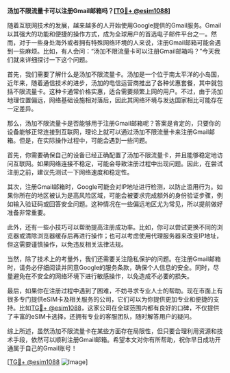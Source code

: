 **汤加不限流量卡可以注册Gmail邮箱吗？[[TG💪+ @esim1088](https://t.me/s/esim1088)]**

随着互联网技术的发展，越来越多的人开始使用Google提供的Gmail服务。Gmail以其强大的功能和便捷的操作方式，成为全球用户的首选电子邮件平台之一。然而，对于一些身处海外或者拥有特殊网络环境的人来说，注册Gmail邮箱可能会遇到一些麻烦。比如，有人会问：“汤加不限流量卡可以注册Gmail邮箱吗？”今天我们就来详细探讨一下这个问题。

首先，我们需要了解什么是汤加不限流量卡。汤加是一个位于南太平洋的小岛国，近年来，随着通信技术的进步，汤加的电信运营商推出了各种优惠套餐，其中就包括不限流量卡。这种卡通常价格实惠，适合需要频繁上网的用户。不过，由于汤加地理位置偏远，网络基础设施相对落后，因此其网络环境与发达国家相比可能存在一定差异。

那么，汤加不限流量卡是否能够用于注册Gmail邮箱呢？答案是肯定的，只要你的设备能够正常连接到互联网，理论上就可以通过汤加不限流量卡来注册Gmail邮箱。但是，在实际操作过程中，可能会遇到一些问题。

首先，你需要确保自己的设备已经正确配置了汤加不限流量卡，并且能够稳定地访问互联网。如果网络连接不稳定，可能会导致注册过程中出现问题。因此，在尝试注册之前，建议先测试一下网络速度和稳定性。

其次，注册Gmail邮箱时，Google可能会对IP地址进行检测，以防止滥用行为。如果你所在的地区被认为是高风险区域，可能会被要求完成额外的身份验证步骤，例如输入验证码或回答安全问题。这种情况在一些偏远地区尤为常见，所以提前做好准备非常重要。

此外，还有一些小技巧可以帮助提高注册成功率。比如，你可以尝试更换不同的浏览器或清除浏览器缓存后再进行操作；也可以考虑使用代理服务器来改变IP地址，但这需要谨慎操作，以免违反相关法律法规。

当然，除了技术上的考量外，我们还需要关注隐私保护的问题。在注册Gmail邮箱时，请务必仔细阅读并同意Google的服务条款，确保个人信息的安全。同时，尽量避免在不安全的网络环境下进行敏感操作，以免造成不必要的损失。

最后，如果你在注册过程中遇到了困难，不妨寻求专业人士的帮助。现在市面上有很多专门提供eSIM卡及相关服务的公司，它们可以为你提供更加专业和便捷的支持。比如[TG💪+ @esim1088](https://t.me/s/esim1088)，这家公司在全球范围内都有良好的口碑，不仅提供了丰富的eSIM卡选择，还拥有专业的客服团队，随时解答用户的疑问。

综上所述，虽然汤加不限流量卡在某些方面存在局限性，但只要合理利用资源和技术手段，依然可以顺利注册Gmail邮箱。希望本文对你有所帮助，祝你早日成功开通属于自己的Gmail账号！

[[TG💪+ @esim1088](https://t.me/s/esim1088) ![Image](https://i.postimg.cc/4NQfJmqS/Snipaste-2025-05-13-00-14-12.png)]